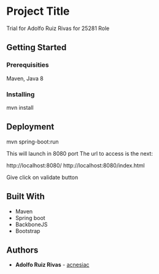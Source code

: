 # Project Title

 Trial for Adolfo Ruiz Rivas for 25281 Role

## Getting Started


### Prerequisities

Maven, Java 8

### Installing

mvn install

## Deployment
mvn spring-boot:run

This will launch in 8080 port 
The url to access is the next:

http://localhost:8080/
http://localhost:8080/index.html

Give click on validate button 


## Built With

* Maven 
* Spring boot
* BackboneJS
* Bootstrap

## Authors

* **Adolfo Ruiz Rivas**  - [acnesiac](https://github.com/acnesiac)


